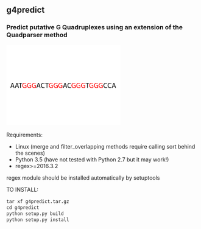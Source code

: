 ## g4predict

### Predict putative G Quadruplexes using an extension of the Quadparser method

<img src="./g4folding.gif" width="300">

Requirements:

* Linux (merge and filter_overlapping methods require calling sort behind the scenes)
* Python 3.5 (have not tested with Python 2.7 but it may work!)
* regex>=2016.3.2

regex module should be installed automatically by setuptools

TO INSTALL:

    tar xf g4predict.tar.gz
    cd g4predict
    python setup.py build
    python setup.py install
